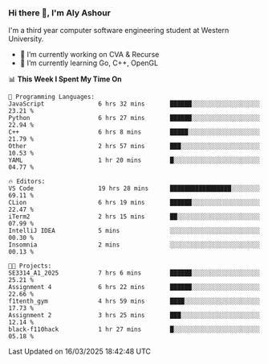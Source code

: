 ### Hi there 👋, I'm Aly Ashour
I'm a third year computer software engineering student at Western University.

- 🔭 I’m currently working on CVA & Recurse
- 🌱 I’m currently learning Go, C++, OpenGL

<!--START_SECTION:waka-->
📊 **This Week I Spent My Time On** 

```text
💬 Programming Languages: 
JavaScript               6 hrs 32 mins       ██████░░░░░░░░░░░░░░░░░░░   23.21 % 
Python                   6 hrs 27 mins       ██████░░░░░░░░░░░░░░░░░░░   22.94 % 
C++                      6 hrs 8 mins        █████░░░░░░░░░░░░░░░░░░░░   21.79 % 
Other                    2 hrs 57 mins       ███░░░░░░░░░░░░░░░░░░░░░░   10.53 % 
YAML                     1 hr 20 mins        █░░░░░░░░░░░░░░░░░░░░░░░░   04.77 % 

🔥 Editors: 
VS Code                  19 hrs 28 mins      █████████████████░░░░░░░░   69.11 % 
CLion                    6 hrs 19 mins       ██████░░░░░░░░░░░░░░░░░░░   22.47 % 
iTerm2                   2 hrs 15 mins       ██░░░░░░░░░░░░░░░░░░░░░░░   07.99 % 
IntelliJ IDEA            5 mins              ░░░░░░░░░░░░░░░░░░░░░░░░░   00.30 % 
Insomnia                 2 mins              ░░░░░░░░░░░░░░░░░░░░░░░░░   00.13 % 

🐱‍💻 Projects: 
SE3314_A1_2025           7 hrs 6 mins        ██████░░░░░░░░░░░░░░░░░░░   25.21 % 
Assignment 4             6 hrs 22 mins       ██████░░░░░░░░░░░░░░░░░░░   22.66 % 
f1tenth_gym              4 hrs 59 mins       ████░░░░░░░░░░░░░░░░░░░░░   17.73 % 
Assignment 2             3 hrs 25 mins       ███░░░░░░░░░░░░░░░░░░░░░░   12.14 % 
black-f110hack           1 hr 27 mins        █░░░░░░░░░░░░░░░░░░░░░░░░   05.18 % 
```


 Last Updated on 16/03/2025 18:42:48 UTC
<!--END_SECTION:waka-->
